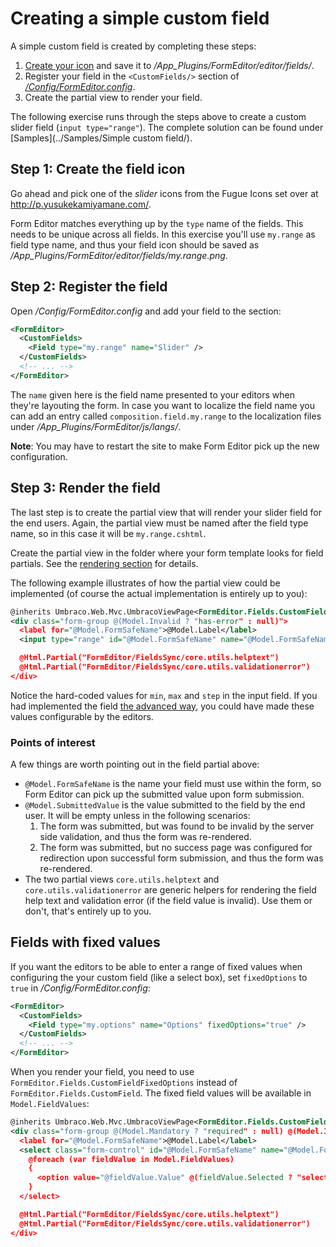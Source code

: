 # Creating a simple custom field
A simple custom field is created by completing these steps:
1. [Create your icon](extend_field.md) and save it to */App_Plugins/FormEditor/editor/fields/*.
2. Register your field in the `<CustomFields/>` section of [*/Config/FormEditor.config*](../Source/Umbraco/Config/FormEditor.config).
3. Create the partial view to render your field.

The following exercise runs through the steps above to create a custom slider field (`input type="range"`). The complete solution can be found under [Samples](../Samples/Simple custom field/).

## Step 1: Create the field icon
Go ahead and pick one of the *slider* icons from the Fugue Icons set over at http://p.yusukekamiyamane.com/. 

Form Editor matches everything up by the `type` name of the fields. This needs to be unique across all fields. In this exercise you'll use `my.range` as field type name, and thus your field icon should be saved as */App_Plugins/FormEditor/editor/fields/my.range.png*.

## Step 2: Register the field
Open */Config/FormEditor.config* and add your field to the <CustomFields/> section:
```xml
<FormEditor>
  <CustomFields>
    <Field type="my.range" name="Slider" />
  </CustomFields>
  <!-- ... -->
</FormEditor>
```

The `name` given here is the field name presented to your editors when they're layouting the form. In case you want to localize the field name you can add an entry called `composition.field.my.range` to the localization files under */App_Plugins/FormEditor/js/langs/*.

**Note**: You may have to restart the site to make Form Editor pick up the new configuration.

## Step 3: Render the field
The last step is to create the partial view that will render your slider field for the end users. Again, the partial view must be named after the field type name, so in this case it will be `my.range.cshtml`.

Create the partial view in the folder where your form template looks for field partials. See the [rendering section](render.md) for details.

The following example illustrates of how the partial view could be implemented (of course the actual implementation is entirely up to you):

```xml
@inherits Umbraco.Web.Mvc.UmbracoViewPage<FormEditor.Fields.CustomField>
<div class="form-group @(Model.Invalid ? "has-error" : null)">
  <label for="@Model.FormSafeName">@Model.Label</label>
  <input type="range" id="@Model.FormSafeName" name="@Model.FormSafeName" value="@Model.SubmittedValue" min="0" max="100" step="10" @(Model.Mandatory ? "required" : null) />

  @Html.Partial("FormEditor/FieldsSync/core.utils.helptext")
  @Html.Partial("FormEditor/FieldsSync/core.utils.validationerror")
</div>
```

Notice the hard-coded values for `min`, `max` and `step` in the input field. If you had implemented the field [the advanced way](extend_field_advanced.md), you could have made these values configurable by the editors.

### Points of interest
A few things are worth pointing out in the field partial above:
* `@Model.FormSafeName` is the name your field must use within the form, so Form Editor can pick up the submitted value upon form submission.
* `@Model.SubmittedValue` is the value submitted to the field by the end user. It will be empty unless in the following scenarios:
    1. The form was submitted, but was found to be invalid by the server side validation, and thus the form was re-rendered.
    2. The form was submitted, but no success page was configured for redirection upon successful form submission, and thus the form was re-rendered.
* The two partial views `core.utils.helptext` and `core.utils.validationerror` are generic helpers for rendering the field help text and validation error (if the field value is invalid). Use them or don't, that's entirely up to you.

## Fields with fixed values
If you want the editors to be able to enter a range of fixed values when configuring the your custom field (like a select box), set `fixedOptions` to `true` in */Config/FormEditor.config*:

```xml
<FormEditor>
  <CustomFields>
    <Field type="my.options" name="Options" fixedOptions="true" />
  </CustomFields>
  <!-- ... -->
</FormEditor>
```

When you render your field, you need to use `FormEditor.Fields.CustomFieldFixedOptions` instead of `FormEditor.Fields.CustomField`. The fixed field values will be available in `Model.FieldValues`:

```xml
@inherits Umbraco.Web.Mvc.UmbracoViewPage<FormEditor.Fields.CustomFieldFixedOptions>
<div class="form-group @(Model.Mandatory ? "required" : null) @(Model.Invalid ? "has-error" : null)">
  <label for="@Model.FormSafeName">@Model.Label</label>
  <select class="form-control" id="@Model.FormSafeName" name="@Model.FormSafeName" @(Model.Mandatory ? "required" : null)>
    @foreach (var fieldValue in Model.FieldValues)
    {
      <option value="@fieldValue.Value" @(fieldValue.Selected ? "selected" : "")>@fieldValue.Value</option>
    }
  </select>

  @Html.Partial("FormEditor/FieldsSync/core.utils.helptext")
  @Html.Partial("FormEditor/FieldsSync/core.utils.validationerror")
</div>
```
